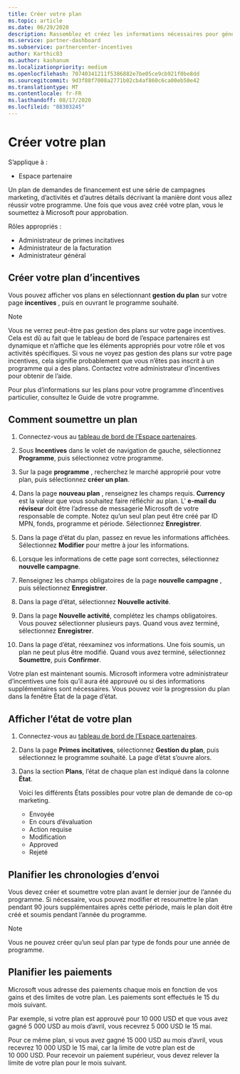 ```yaml
---
title: Créer votre plan
ms.topic: article
ms.date: 06/29/2020
description: Rassemblez et créez les informations nécessaires pour générer un plan marketing réussi pour votre programme d’incentives.
ms.service: partner-dashboard
ms.subservice: partnercenter-incentives
author: Karthic83
ms.author: kashanum
ms.localizationpriority: medium
ms.openlocfilehash: 70740341211f5386882e7be05ce9cb921f0be8dd
ms.sourcegitcommit: 9d3f88f7008a2771b02cb4af860c6ca00eb50e42
ms.translationtype: MT
ms.contentlocale: fr-FR
ms.lasthandoff: 08/17/2020
ms.locfileid: "88303245"
---
```

# <a name="create-your-plan"></a>Créer votre plan

S’applique à :

- Espace partenaire

Un plan de demandes de financement est une série de campagnes marketing, d’activités et d’autres détails décrivant la manière dont vous allez réussir votre programme. Une fois que vous avez créé votre plan, vous le soumettez à Microsoft pour approbation. 

Rôles appropriés :

- Administrateur de primes incitatives
- Administrateur de la facturation
- Administrateur général

## <a name="create-your-incentives-plan"></a>Créer votre plan d’incentives

Vous pouvez afficher vos plans en sélectionnant **gestion du plan** sur votre page **incentives** , puis en ouvrant le programme souhaité.

>[!NOTE]
>Vous ne verrez peut-être pas gestion des plans sur votre page incentives. Cela est dû au fait que le tableau de bord de l’espace partenaires est dynamique et n’affiche que les éléments appropriés pour votre rôle et vos activités spécifiques. Si vous ne voyez pas gestion des plans sur votre page incentives, cela signifie probablement que vous n’êtes pas inscrit à un programme qui a des plans. Contactez votre administrateur d’incentives pour obtenir de l’aide.

Pour plus d’informations sur les plans pour votre programme d’incentives particulier, consultez le Guide de votre programme.

## <a name="how-to-submit-a-plan"></a>Comment soumettre un plan

1. Connectez-vous au [tableau de bord de l’Espace partenaires](https://partner.microsoft.com/dashboard/).

2. Sous **Incentives** dans le volet de navigation de gauche, sélectionnez **Programme**, puis sélectionnez votre programme. 

3. Sur la page **programme** , recherchez le marché approprié pour votre plan, puis sélectionnez **créer un plan**. 

4. Dans la page **nouveau plan** , renseignez les champs requis. **Currency** est la valeur que vous souhaitez faire réfléchir au plan. L' **e-mail du réviseur** doit être l’adresse de messagerie Microsoft de votre responsable de compte. Notez qu’un seul plan peut être créé par ID MPN, fonds, programme et période. Sélectionnez **Enregistrer**.

5. Dans la page d’état du plan, passez en revue les informations affichées. Sélectionnez **Modifier** pour mettre à jour les informations.

6. Lorsque les informations de cette page sont correctes, sélectionnez **nouvelle campagne**.

7. Renseignez les champs obligatoires de la page **nouvelle campagne** , puis sélectionnez **Enregistrer**.

8. Dans la page d’état, sélectionnez **Nouvelle activité**. 

9. Dans la page **Nouvelle activité**, complétez les champs obligatoires. Vous pouvez sélectionner plusieurs pays. Quand vous avez terminé, sélectionnez **Enregistrer**. 

10. Dans la page d’état, réexaminez vos informations. Une fois soumis, un plan ne peut plus être modifié. Quand vous avez terminé, sélectionnez **Soumettre**, puis **Confirmer**.

Votre plan est maintenant soumis. Microsoft informera votre administrateur d’incentives une fois qu’il aura été approuvé ou si des informations supplémentaires sont nécessaires. Vous pouvez voir la progression du plan dans la fenêtre État de la page d’état.

## <a name="view-the-status-of-your-plan"></a>Afficher l’état de votre plan

1. Connectez-vous au [tableau de bord de l’Espace partenaires](https://partner.microsoft.com/dashboard/).

2. Dans la page **Primes incitatives**, sélectionnez **Gestion du plan**, puis sélectionnez le programme souhaité. La page d’état s’ouvre alors.

3. Dans la section **Plans**, l’état de chaque plan est indiqué dans la colonne **État**.

   Voici les différents États possibles pour votre plan de demande de co-op marketing.

   - Envoyée
   - En cours d’évaluation
   - Action requise
   - Modification
   - Approved
   - Rejeté

## <a name="plan-submission-timelines"></a>Planifier les chronologies d’envoi

Vous devez créer et soumettre votre plan avant le dernier jour de l’année du programme. Si nécessaire, vous pouvez modifier et resoumettre le plan pendant 90 jours supplémentaires après cette période, mais le plan doit être créé et soumis pendant l’année du programme.

>[!NOTE]
> Vous ne pouvez créer qu’un seul plan par type de fonds pour une année de programme.

## <a name="plan-payments"></a>Planifier les paiements

Microsoft vous adresse des paiements chaque mois en fonction de vos gains et des limites de votre plan. Les paiements sont effectués le 15 du mois suivant.

Par exemple, si votre plan est approuvé pour 10 000 USD et que vous avez gagné 5 000 USD au mois d’avril, vous recevrez 5 000 USD le 15 mai.

Pour ce même plan, si vous avez gagné 15 000 USD au mois d’avril, vous recevrez 10 000 USD le 15 mai, car la limite de votre plan est de 10 000 USD. Pour recevoir un paiement supérieur, vous devez relever la limite de votre plan pour le mois suivant.
